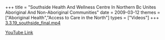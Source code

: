 +++
title = "Southside Health And Wellness Centre In Northern Bc Unites Aboriginal And Non-Aboriginal Communities"
date = 2009-03-12
themes = ["Aboriginal Health","Access to Care in the North"]
types = ["Videos"]
+++
[3.3.19_southside_final.mp4](/files/3.3.19_southside_final.mp4)

[YouTube Link](https://www.youtube.com/watch?v=9Cc1x1hLLBk)
